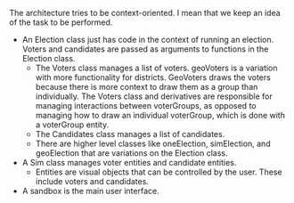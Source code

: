 The architecture tries to be context-oriented. I mean that we keep an idea of the task to be performed.

* An Election class just has code in the context of running an election. Voters and candidates are passed as arguments to functions in the Election class. 
    * The Voters class manages a list of voters. geoVoters is a variation with more functionality for districts. GeoVoters draws the voters because there is more context to draw them as a group than individually. The Voters class and derivatives are responsible for managing interactions between voterGroups, as opposed to managing how to draw an individual voterGroup, which is done with a voterGroup entity.
    * The Candidates class manages a list of candidates.
    * There are higher level classes like oneElection, simElection, and geoElection that are variations on the Election class.
* A Sim class manages voter entities and candidate entities.
    * Entities are visual objects that can be controlled by the user. These include voters and candidates.
* A sandbox is the main user interface.

